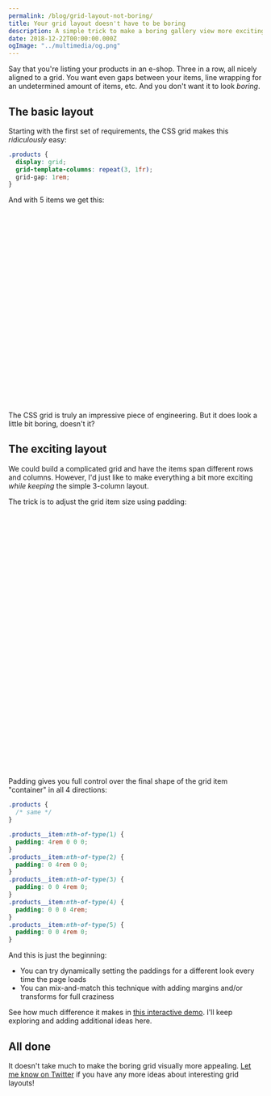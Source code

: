 ```yaml
---
permalink: /blog/grid-layout-not-boring/
title: Your grid layout doesn't have to be boring
description: A simple trick to make a boring gallery view more exciting to look at
date: 2018-12-22T00:00:00.000Z
ogImage: "../multimedia/og.png"
---
```


Say that you're listing your products in an e-shop. Three in a row, all nicely aligned to a grid. You want even gaps between your items, line wrapping for an undetermined amount of items, etc. And you don't want it to look _boring_.

## The basic layout

Starting with the first set of requirements, the CSS grid makes this _ridiculously_ easy:

```css
.products {
  display: grid;
  grid-template-columns: repeat(3, 1fr);
  grid-gap: 1rem;
}
```

And with 5 items we get this:

<div style="display: grid; grid-template-columns: repeat(3, 1fr); grid-gap: 1rem; margin-bottom: 4rem">
  <div style="">
    <div style="background-color:hsla(var(--hsl-text), 0.25);padding-bottom: 100%;"></div>
  </div>
  <div style="">
    <div style="background-color:hsla(var(--hsl-text), 0.25);padding-bottom: 100%;"></div>
  </div>
  <div style="">
    <div style="background-color:hsla(var(--hsl-text), 0.25);padding-bottom: 100%;"></div>
  </div>
  <div style="">
    <div style="background-color:hsla(var(--hsl-text), 0.25);padding-bottom: 100%;"></div>
  </div>
  <div style="">
    <div style="background-color:hsla(var(--hsl-text), 0.25);padding-bottom: 100%;"></div>
  </div>
</div>

The CSS grid is truly an impressive piece of engineering. But it does look a little bit boring, doesn't it?

## The exciting layout

We could build a complicated grid and have the items span different rows and columns. However, I'd just like to make everything a bit more exciting _while keeping_ the simple 3-column layout.

The trick is to adjust the grid item size using padding:

<div style="display: grid; grid-template-columns: repeat(3, 1fr); grid-gap: 1rem; margin-bottom: 4rem">
  <div style="padding: 4rem 0 0 0;background-color:hsla(var(--hsl-success), 0.1);">
    <div style="background-color:hsla(var(--hsl-text), 0.25);padding-bottom: 100%;"></div>
  </div>
  <div style="padding: 0 4rem 0 0;background-color:hsla(var(--hsl-success), 0.1);">
    <div style="background-color:hsla(var(--hsl-text), 0.25);padding-bottom: 100%;"></div>
  </div>
  <div style="padding: 0 0 4rem 0;background-color:hsla(var(--hsl-success), 0.1);">
    <div style="background-color:hsla(var(--hsl-text), 0.25);padding-bottom: 100%;"></div>
  </div>
  <div style="padding: 0 0 0 4rem;background-color:hsla(var(--hsl-success), 0.1);">
    <div style="background-color:hsla(var(--hsl-text), 0.25);padding-bottom: 100%;"></div>
  </div>
  <div style="padding: 0 0 4rem 0;background-color:hsla(var(--hsl-success), 0.1);">
    <div style="background-color:hsla(var(--hsl-text), 0.25);padding-bottom: 100%;"></div>
  </div>
</div>

Padding gives you full control over the final shape of the grid item "container" in all 4 directions:

```css
.products {
  /* same */
}

.products__item:nth-of-type(1) {
  padding: 4rem 0 0 0;
}
.products__item:nth-of-type(2) {
  padding: 0 4rem 0 0;
}
.products__item:nth-of-type(3) {
  padding: 0 0 4rem 0;
}
.products__item:nth-of-type(4) {
  padding: 0 0 0 4rem;
}
.products__item:nth-of-type(5) {
  padding: 0 0 4rem 0;
}
```

And this is just the beginning:

- You can try dynamically setting the paddings for a different look every time the page loads
- You can mix-and-match this technique with adding margins and/or transforms for full craziness

See how much difference it makes in [this interactive demo](/lab/grid/). I'll keep exploring and adding additional ideas here.

## All done

It doesn't take much to make the boring grid visually more appealing. [Let me know on Twitter](https://twitter.com/mrozilla) if you have any more ideas about interesting grid layouts!
